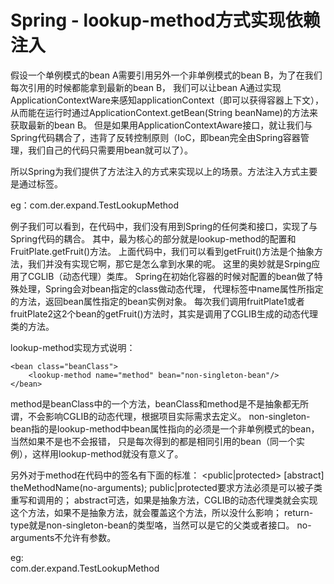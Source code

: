 # Spring - lookup-method方式实现依赖注入

假设一个单例模式的bean A需要引用另外一个非单例模式的bean B，为了在我们每次引用的时候都能拿到最新的bean B，
我们可以让bean A通过实现ApplicationContextWare来感知applicationContext（即可以获得容器上下文），
从而能在运行时通过ApplicationContext.getBean(String beanName)的方法来获取最新的bean B。
但是如果用ApplicationContextAware接口，就让我们与Spring代码耦合了，违背了反转控制原则（IoC，即bean完全由Spring容器管理，我们自己的代码只需要用bean就可以了）。

所以Spring为我们提供了方法注入的方式来实现以上的场景。方法注入方式主要是通过<lookup-method/>标签。

eg：com.der.expand.TestLookupMethod

例子我们可以看到，在代码中，我们没有用到Spring的任何类和接口，实现了与Spring代码的耦合。
其中，最为核心的部分就是lookup-method的配置和FruitPlate.getFruit()方法。
上面代码中，我们可以看到getFruit()方法是个抽象方法，我们并没有实现它啊，那它是怎么拿到水果的呢。
这里的奥妙就是Srping应用了CGLIB（动态代理）类库。
Spring在初始化容器的时候对配置<lookup-method/>的bean做了特殊处理，Spring会对bean指定的class做动态代理，
代理<lookup-method/>标签中name属性所指定的方法，返回bean属性指定的bean实例对象。
每次我们调用fruitPlate1或者fruitPlate2这2个bean的getFruit()方法时，其实是调用了CGLIB生成的动态代理类的方法。

lookup-method实现方式说明：
```
<bean class="beanClass">
    <lookup-method name="method" bean="non-singleton-bean"/>
</bean>
```
method是beanClass中的一个方法，beanClass和method是不是抽象都无所谓，不会影响CGLIB的动态代理，根据项目实际需求去定义。
non-singleton-bean指的是lookup-method中bean属性指向的必须是一个非单例模式的bean，当然如果不是也不会报错，
只是每次得到的都是相同引用的bean（同一个实例），这样用lookup-method就没有意义了。

另外对于method在代码中的签名有下面的标准：
<public|protected> [abstract] <return-type> theMethodName(no-arguments);
public|protected要求方法必须是可以被子类重写和调用的；
abstract可选，如果是抽象方法，CGLIB的动态代理类就会实现这个方法，如果不是抽象方法，就会覆盖这个方法，所以没什么影响；
return-type就是non-singleton-bean的类型咯，当然可以是它的父类或者接口。
no-arguments不允许有参数。

eg:<br/>
com.der.expand.TestLookupMethod
